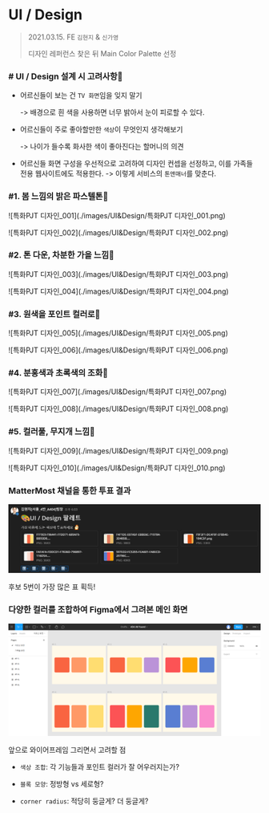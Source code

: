 # UI / Design

> 2021.03.15. FE `김현지` & `신가영`
>
> 디자인 레퍼런스 찾은 뒤 Main Color Palette 선정



### # UI / Design 설계 시 고려사항🎨

- 어르신들이 보는 건 `TV 화면`임을 잊지 말기

  -> 배경으로 흰 색을 사용하면 너무 밝아서 눈이 피로할 수 있다.

- 어르신들이 주로 좋아할만한 `색상`이 무엇인지 생각해보기

  -> 나이가 들수록 화사한 색이 좋아진다는 할머니의 의견

- 어르신들 화면 구성을 우선적으로 고려하여 디자인 컨셉을 선정하고, 이를 가족들 전용 웹사이트에도 적용한다.
  -> 이렇게 서비스의 `톤앤매너`를 맞춘다.



### #1. 봄 느낌의 밝은 파스텔톤🏡

![특화PJT 디자인_001](./images/UI&Design/특화PJT 디자인_001.png)

![특화PJT 디자인_002](./images/UI&Design/특화PJT 디자인_002.png)



### #2. 톤 다운, 차분한 가을 느낌🍂

![특화PJT 디자인_003](./images/UI&Design/특화PJT 디자인_003.png)

![특화PJT 디자인_004](./images/UI&Design/특화PJT 디자인_004.png)



### #3. 원색을 포인트 컬러로🍊

![특화PJT 디자인_005](./images/UI&Design/특화PJT 디자인_005.png)

![특화PJT 디자인_006](./images/UI&Design/특화PJT 디자인_006.png)



### #4. 분홍색과 초록색의 조화🦩

![특화PJT 디자인_007](./images/UI&Design/특화PJT 디자인_007.png)

![특화PJT 디자인_008](./images/UI&Design/특화PJT 디자인_008.png)



### #5. 컬러풀, 무지개 느낌🌈

![특화PJT 디자인_009](./images/UI&Design/특화PJT 디자인_009.png)

![특화PJT 디자인_010](./images/UI&Design/특화PJT 디자인_010.png)



### MatterMost 채널을 통한 투표 결과

![image-20210315224749759](./images/UI&Design/image-20210315224749759.png)

후보 5번이 가장 많은 표 획득!



### 다양한 컬러를 조합하여 Figma에서 그려본 메인 화면 

![image-20210315224838227](./images/UI&Design/image-20210315224838227.png)

앞으로 와이어프레임 그리면서 고려할 점

- `색상 조합`: 각 기능들과 포인트 컬러가 잘 어우러지는가?

- `블록 모양`: 정방형 vs 세로형?
- `corner radius`: 적당히 둥글게? 더 둥글게?